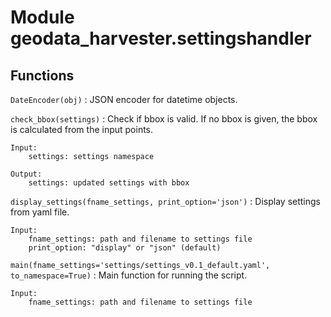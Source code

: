 Module geodata_harvester.settingshandler
========================================

Functions
---------

    
`DateEncoder(obj)`
:   JSON encoder for datetime objects.

    
`check_bbox(settings)`
:   Check if bbox is valid. 
    If no bbox is given, the bbox is calculated from the input points.
    
    Input:
        settings: settings namespace
    
    Output:
        settings: updated settings with bbox

    
`display_settings(fname_settings, print_option='json')`
:   Display settings from yaml file.
    
    Input:
        fname_settings: path and filename to settings file
        print_option: "display" or "json" (default)

    
`main(fname_settings='settings/settings_v0.1_default.yaml', to_namespace=True)`
:   Main function for running the script.
    
    Input:
        fname_settings: path and filename to settings file